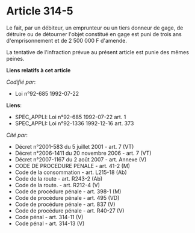 # Article 314-5

Le fait, par un débiteur, un emprunteur ou un tiers donneur de gage, de détruire ou de détourner l'objet constitué en gage
est puni de trois ans d'emprisonnement et de 2 500 000 F d'amende.

La tentative de l'infraction prévue au présent article est punie des mêmes peines.

**Liens relatifs à cet article**

_Codifié par_:

  - Loi n°92-685 1992-07-22

**Liens**:

  - SPEC_APPLI: Loi n°92-685 1992-07-22 art. 1
  - SPEC_APPLI: Loi n°92-1336 1992-12-16 art. 373

_Cité par_:

  - Décret n°2001-583 du 5 juillet 2001 - art. 7 (VT)
  - Décret n°2006-1411 du 20 novembre 2006 - art. 7 (VT)
  - Décret n°2007-1167 du 2 août 2007 - art. Annexe (V)
  - CODE DE PROCEDURE PENALE - art. 41-2 (M)
  - Code de la consommation - art. L215-18 (Ab)
  - Code de la route - art. R243-2 (Ab)
  - Code de la route. - art. R212-4 (V)
  - Code de procédure pénale - art. 398-1 (M)
  - Code de procédure pénale - art. 495 (VD)
  - Code de procédure pénale - art. 837 (V)
  - Code de procédure pénale - art. R40-27 (V)
  - Code pénal - art. 314-11 (V)
  - Code pénal - art. 314-13 (V)
